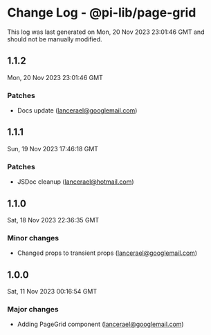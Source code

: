 # Change Log - @pi-lib/page-grid

This log was last generated on Mon, 20 Nov 2023 23:01:46 GMT and should not be manually modified.

<!-- Start content -->

## 1.1.2

Mon, 20 Nov 2023 23:01:46 GMT

### Patches

- Docs update (lancerael@googlemail.com)

## 1.1.1

Sun, 19 Nov 2023 17:46:18 GMT

### Patches

- JSDoc cleanup (lancerael@hotmail.com)

## 1.1.0

Sat, 18 Nov 2023 22:36:35 GMT

### Minor changes

- Changed props to transient props (lancerael@googlemail.com)

## 1.0.0

Sat, 11 Nov 2023 00:16:54 GMT

### Major changes

- Adding PageGrid component (lancerael@googlemail.com)
